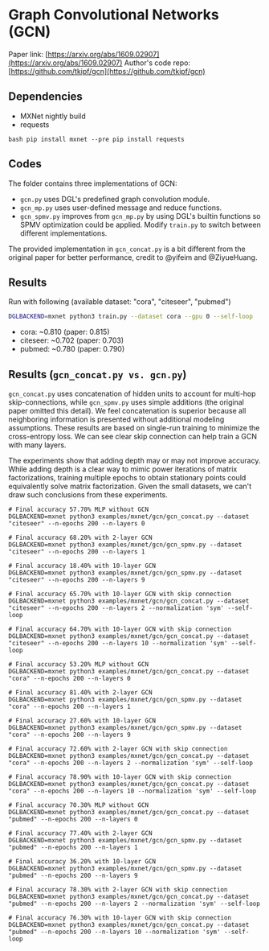 Graph Convolutional Networks (GCN)
============

Paper link: [https://arxiv.org/abs/1609.02907](https://arxiv.org/abs/1609.02907)
Author's code repo: [https://github.com/tkipf/gcn](https://github.com/tkipf/gcn)

Dependencies
------------
- MXNet nightly build
- requests

``bash
pip install mxnet --pre
pip install requests
``

Codes
-----
The folder contains three implementations of GCN:
- `gcn.py` uses DGL's predefined graph convolution module.
- `gcn_mp.py` uses user-defined message and reduce functions.
- `gcn_spmv.py` improves from `gcn_mp.py` by using DGL's builtin functions
   so SPMV optimization could be applied.
Modify `train.py` to switch between different implementations.

The provided implementation in `gcn_concat.py` is a bit different from the
original paper for better performance, credit to @yifeim and @ZiyueHuang.

Results
-------
Run with following (available dataset: "cora", "citeseer", "pubmed")
```bash
DGLBACKEND=mxnet python3 train.py --dataset cora --gpu 0 --self-loop
```

* cora: ~0.810 (paper: 0.815)
* citeseer: ~0.702 (paper: 0.703)
* pubmed: ~0.780 (paper: 0.790)

Results (`gcn_concat.py vs. gcn.py`)
------------------------------------
`gcn_concat.py` uses concatenation of hidden units to account for multi-hop
  skip-connections, while `gcn_spmv.py` uses simple additions (the original paper
omitted this detail). We feel concatenation is superior
because all neighboring information is presented without additional modeling
assumptions.
These results are based on single-run training to minimize the cross-entropy
loss. We can see clear skip connection can help train a GCN with many layers.

The experiments show that adding depth may or may not improve accuracy.
While adding depth is a clear way to mimic power iterations of matrix factorizations,
training multiple epochs to obtain stationary points could equivalently solve matrix
factorization. Given the small datasets, we can't draw such conclusions from these experiments.

```
# Final accuracy 57.70% MLP without GCN
DGLBACKEND=mxnet python3 examples/mxnet/gcn/gcn_concat.py --dataset "citeseer" --n-epochs 200 --n-layers 0

# Final accuracy 68.20% with 2-layer GCN
DGLBACKEND=mxnet python3 examples/mxnet/gcn/gcn_spmv.py --dataset "citeseer" --n-epochs 200 --n-layers 1

# Final accuracy 18.40% with 10-layer GCN
DGLBACKEND=mxnet python3 examples/mxnet/gcn/gcn_spmv.py --dataset "citeseer" --n-epochs 200 --n-layers 9

# Final accuracy 65.70% with 10-layer GCN with skip connection
DGLBACKEND=mxnet python3 examples/mxnet/gcn/gcn_concat.py --dataset "citeseer" --n-epochs 200 --n-layers 2 --normalization 'sym' --self-loop

# Final accuracy 64.70% with 10-layer GCN with skip connection
DGLBACKEND=mxnet python3 examples/mxnet/gcn/gcn_concat.py --dataset "citeseer" --n-epochs 200 --n-layers 10 --normalization 'sym' --self-loop

```

```
# Final accuracy 53.20% MLP without GCN
DGLBACKEND=mxnet python3 examples/mxnet/gcn/gcn_concat.py --dataset "cora" --n-epochs 200 --n-layers 0

# Final accuracy 81.40% with 2-layer GCN
DGLBACKEND=mxnet python3 examples/mxnet/gcn/gcn_spmv.py --dataset "cora" --n-epochs 200 --n-layers 1

# Final accuracy 27.60% with 10-layer GCN
DGLBACKEND=mxnet python3 examples/mxnet/gcn/gcn_spmv.py --dataset "cora" --n-epochs 200 --n-layers 9

# Final accuracy 72.60% with 2-layer GCN with skip connection
DGLBACKEND=mxnet python3 examples/mxnet/gcn/gcn_concat.py --dataset "cora" --n-epochs 200 --n-layers 2 --normalization 'sym' --self-loop

# Final accuracy 78.90% with 10-layer GCN with skip connection
DGLBACKEND=mxnet python3 examples/mxnet/gcn/gcn_concat.py --dataset "cora" --n-epochs 200 --n-layers 10 --normalization 'sym' --self-loop

```

```
# Final accuracy 70.30% MLP without GCN
DGLBACKEND=mxnet python3 examples/mxnet/gcn/gcn_concat.py --dataset "pubmed" --n-epochs 200 --n-layers 0

# Final accuracy 77.40% with 2-layer GCN
DGLBACKEND=mxnet python3 examples/mxnet/gcn/gcn_spmv.py --dataset "pubmed" --n-epochs 200 --n-layers 1

# Final accuracy 36.20% with 10-layer GCN
DGLBACKEND=mxnet python3 examples/mxnet/gcn/gcn_spmv.py --dataset "pubmed" --n-epochs 200 --n-layers 9

# Final accuracy 78.30% with 2-layer GCN with skip connection
DGLBACKEND=mxnet python3 examples/mxnet/gcn/gcn_concat.py --dataset "pubmed" --n-epochs 200 --n-layers 2 --normalization 'sym' --self-loop

# Final accuracy 76.30% with 10-layer GCN with skip connection
DGLBACKEND=mxnet python3 examples/mxnet/gcn/gcn_concat.py --dataset "pubmed" --n-epochs 200 --n-layers 10 --normalization 'sym' --self-loop
```
